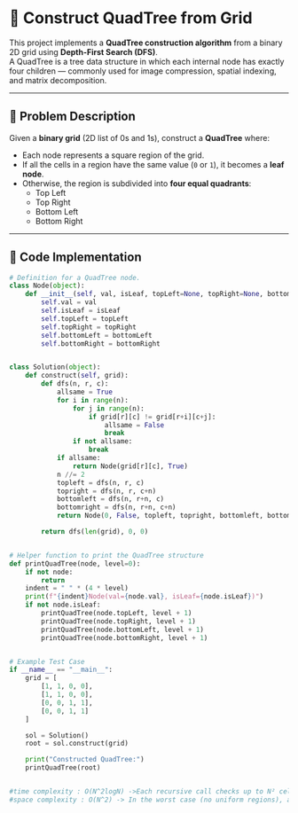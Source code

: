 # 🧩 Construct QuadTree from Grid

This project implements a **QuadTree construction algorithm** from a binary 2D grid using **Depth-First Search (DFS)**.  
A QuadTree is a tree data structure in which each internal node has exactly four children — commonly used for image compression, spatial indexing, and matrix decomposition.

---

## 🚀 Problem Description

Given a **binary grid** (2D list of 0s and 1s), construct a **QuadTree** where:

- Each node represents a square region of the grid.
- If all the cells in a region have the same value (`0` or `1`), it becomes a **leaf node**.
- Otherwise, the region is subdivided into **four equal quadrants**:
  - Top Left  
  - Top Right  
  - Bottom Left  
  - Bottom Right

---

## 🧱 Code Implementation

```python
# Definition for a QuadTree node.
class Node(object):
    def __init__(self, val, isLeaf, topLeft=None, topRight=None, bottomLeft=None, bottomRight=None):
        self.val = val
        self.isLeaf = isLeaf
        self.topLeft = topLeft
        self.topRight = topRight
        self.bottomLeft = bottomLeft
        self.bottomRight = bottomRight


class Solution(object):
    def construct(self, grid):
        def dfs(n, r, c):
            allsame = True
            for i in range(n):
                for j in range(n):
                    if grid[r][c] != grid[r+i][c+j]:
                        allsame = False
                        break
                if not allsame:
                    break
            if allsame:
                return Node(grid[r][c], True)
            n //= 2
            topleft = dfs(n, r, c)
            topright = dfs(n, r, c+n)
            bottomleft = dfs(n, r+n, c)
            bottomright = dfs(n, r+n, c+n)
            return Node(0, False, topleft, topright, bottomleft, bottomright)

        return dfs(len(grid), 0, 0)


# Helper function to print the QuadTree structure
def printQuadTree(node, level=0):
    if not node:
        return
    indent = " " * (4 * level)
    print(f"{indent}Node(val={node.val}, isLeaf={node.isLeaf})")
    if not node.isLeaf:
        printQuadTree(node.topLeft, level + 1)
        printQuadTree(node.topRight, level + 1)
        printQuadTree(node.bottomLeft, level + 1)
        printQuadTree(node.bottomRight, level + 1)


# Example Test Case
if __name__ == "__main__":
    grid = [
        [1, 1, 0, 0],
        [1, 1, 0, 0],
        [0, 0, 1, 1],
        [0, 0, 1, 1]
    ]

    sol = Solution()
    root = sol.construct(grid)

    print("Constructed QuadTree:")
    printQuadTree(root)


#time complexity : O(N^2logN) ->Each recursive call checks up to N² cells and divides the grid into 4 quadrants. Recursion depth is log N.
#space complexity : O(N^2) -> In the worst case (no uniform regions), a node is created for almost every cell.